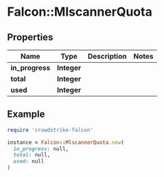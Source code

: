# Falcon::MlscannerQuota

## Properties

| Name | Type | Description | Notes |
| ---- | ---- | ----------- | ----- |
| **in_progress** | **Integer** |  |  |
| **total** | **Integer** |  |  |
| **used** | **Integer** |  |  |

## Example

```ruby
require 'crowdstrike-falcon'

instance = Falcon::MlscannerQuota.new(
  in_progress: null,
  total: null,
  used: null
)
```

